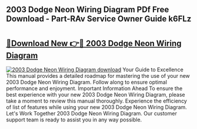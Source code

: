 ## 2003 Dodge Neon Wiring Diagram PDf Free Download - Part-RAv Service Owner Guide k6FLz

# <h2><a href="http://dft891k.blite.top/?on=2003+Dodge+Neon+Wiring+Diagram">🔗Download New 👉🔴 2003 Dodge Neon Wiring Diagram</a></h2>

[![2003 Dodge Neon Wiring Diagram download](https://i.imgur.com/lujVjoI.png)](http://dft891k.blite.top/?on=2003+Dodge+Neon+Wiring+Diagram)
Your Guide to Excellence This manual provides a detailed roadmap for mastering the use of your new 2003 Dodge Neon Wiring Diagram. Follow along to ensure optimal performance and enjoyment. Important Information Ahead To ensure the best experience with your new 2003 Dodge Neon Wiring Diagram, please take a moment to review this manual thoroughly. Experience the efficiency of list of features while using your new 2003 Dodge Neon Wiring Diagram. Let's Work Together 2003 Dodge Neon Wiring Diagram. Our customer support team is ready to assist you in any way possible.
